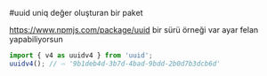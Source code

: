 #uuid
uniq değer oluşturan bir paket


https://www.npmjs.com/package/uuid
bir sürü örneği var ayar felan yapabiliyorsun

```js
import { v4 as uuidv4 } from 'uuid';
uuidv4(); // ⇨ '9b1deb4d-3b7d-4bad-9bdd-2b0d7b3dcb6d'
```
